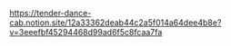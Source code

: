 https://tender-dance-cab.notion.site/12a33362deab44c2a5f014a64dee4b8e?v=3eeefbf45294468d99ad6f5c8fcaa7fa